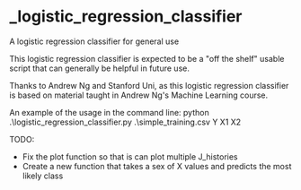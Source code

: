 # _logistic_regression_classifier
A logistic regression classifier for general use

This logistic regression classifier is expected to be a "off the shelf" usable
script that can generally be helpful in future use.

Thanks to Andrew Ng and Stanford Uni, as this logistic regression classifier
is based on material taught in Andrew Ng's Machine Learning course.

An example of the usage in the command line:
python .\logistic_regression_classifier.py .\simple_training.csv Y X1 X2

TODO:
- Fix the plot function so that is can plot multiple J_histories
- Create a new function that takes a sex of X values and predicts the most
  likely class
